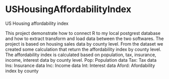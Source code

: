 # USHousingAffordabilityIndex

US Housing affordability index


This project demonstrate how to connect R to my local postgrest database and how to extract transform and load data between the two softwares. The project is based on housing sales data by county level. From the dataset we created some calculation that return the affordability index by county level. The affordability index is calculated based on population, tax, insurance, income, interest data by county level. 
Pop: Population data
Tax: Tax data
Ins: Insurance data
Inc: Income data
Int: Interest data
Aford: Afordability index by county